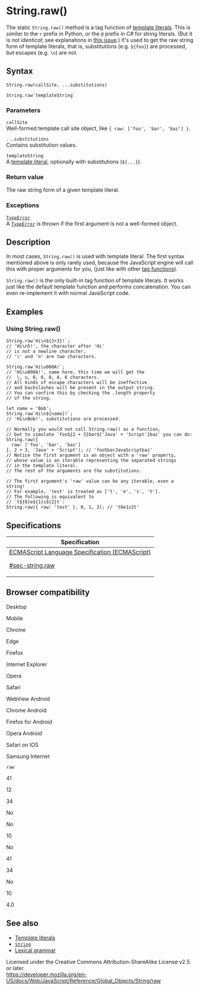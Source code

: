 # String.raw()

The static `String.raw()` method is a tag function of [template literals](../../template_literals). This is _similar_ to the `r` prefix in Python, or the `@` prefix in C\# for string literals. (But it is not _identical_; see explanations in [this issue](https://bugs.chromium.org/p/v8/issues/detail?id=5016).) It's used to get the raw string form of template literals, that is, substitutions (e.g. `${foo}`) are processed, but escapes (e.g. `\n`) are not.

## Syntax

    String.raw(callSite, ...substitutions)

    String.raw`templateString`

### Parameters

`callSite`  
Well-formed template call site object, like `{ raw: ['foo', 'bar', 'baz'] }`.

`...substitutions`  
Contains substitution values.

`templateString`  
A [template literal](../../template_literals), optionally with substitutions (`${...}`).

### Return value

The raw string form of a given template literal.

### Exceptions

[`TypeError`](../typeerror)  
A [`TypeError`](../typeerror) is thrown if the first argument is not a well-formed object.

## Description

In most cases, `String.raw()` is used with template literal. The first syntax mentioned above is only rarely used, because the JavaScript engine will call this with proper arguments for you, (just like with other [tag functions](../../template_literals#tagged_template_literals)).

`String.raw()` is the only built-in tag function of template literals. It works just like the default template function and performs concatenation. You can even re-implement it with normal JavaScript code.

## Examples

### Using String.raw()

    String.raw`Hi\n${2+3}!`;
    // 'Hi\n5!', the character after 'Hi'
    // is not a newline character,
    // '\' and 'n' are two characters.

    String.raw`Hi\u000A!`;
    // 'Hi\u000A!', same here, this time we will get the
    //  \, u, 0, 0, 0, A, 6 characters.
    // All kinds of escape characters will be ineffective
    // and backslashes will be present in the output string.
    // You can confirm this by checking the .length property
    // of the string.

    let name = 'Bob';
    String.raw`Hi\n${name}!`;
    // 'Hi\nBob!', substitutions are processed.

    // Normally you would not call String.raw() as a function,
    // but to simulate `foo${2 + 3}bar${'Java' + 'Script'}baz` you can do:
    String.raw({
      raw: ['foo', 'bar', 'baz']
    }, 2 + 3, 'Java' + 'Script'); // 'foo5barJavaScriptbaz'
    // Notice the first argument is an object with a 'raw' property,
    // whose value is an iterable representing the separated strings
    // in the template literal.
    // The rest of the arguments are the substitutions.

    // The first argument's 'raw' value can be any iterable, even a string!
    // For example, 'test' is treated as ['t', 'e', 's', 't'].
    // The following is equivalent to
    // `t${0}e${1}s${2}t`:
    String.raw({ raw: 'test' }, 0, 1, 2); // 't0e1s2t'

## Specifications

<table><thead><tr class="header"><th>Specification</th></tr></thead><tbody><tr class="odd"><td><a href="https://tc39.es/ecma262/#sec-string.raw">ECMAScript Language Specification (ECMAScript) 
<br/>

<span class="small">#sec-string.raw</span></a></td></tr></tbody></table>

## Browser compatibility

Desktop

Mobile

Chrome

Edge

Firefox

Internet Explorer

Opera

Safari

WebView Android

Chrome Android

Firefox for Android

Opera Android

Safari on IOS

Samsung Internet

`raw`

41

12

34

No

No

10

No

41

34

No

10

4.0

## See also

-   [Template literals](../../template_literals)
-   [`String`](../string)
-   [Lexical grammar](../../lexical_grammar)

 
Licensed under the Creative Commons Attribution-ShareAlike License v2.5 or later.  
<a href="https://developer.mozilla.org/en-US/docs/Web/JavaScript/Reference/Global_Objects/String/raw" class="_attribution-link">https://developer.mozilla.org/en-US/docs/Web/JavaScript/Reference/Global_Objects/String/raw</a>
